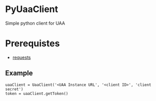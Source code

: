 # PyUaaClient
Simple python client for UAA

# Prerequistes

* [requests](http://docs.python-requests.org/en/master/) 

## Example 
```
uaaClient = UaaClient('<UAA Instance URL', '<client ID>', 'client secret')
token = uaaClient.getToken()
```